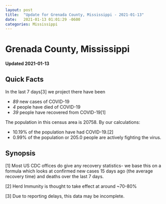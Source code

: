 ```yaml
---
layout: post
title:  "Update for Grenada County, Mississippi - 2021-01-13"
date:   2021-01-13 01:01:29 -0600
categories: Mississippi
---
```


# Grenada County, Mississippi
#### Updated 2021-01-13

## Quick Facts

In the last 7 days[3] we project there have been
- *89* new cases of COVID-19
- *4* people have died of COVID-19
- *39* people have recovered from COVID-19[1]

The population in this census area is 20758. By our calculations:
- 10.19% of the population have had COVID-19.[2]
- 0.99% of the population or 205.0 people are actively fighting the virus.

## Synopsis




[1] Most US CDC offices do give any recovery statistics- we base this on a formula which looks at confirmed new cases
15 days ago (the average recovery time) and deaths over the last 7 days.

[2] Herd Immunity is thought to take effect at around ~70-80%

[3] Due to reporting delays, this data may be incomplete.
 
    